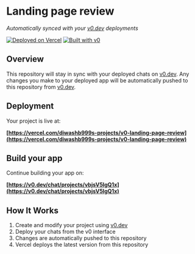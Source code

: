 # Landing page review

*Automatically synced with your [v0.dev](https://v0.dev) deployments*

[![Deployed on Vercel](https://img.shields.io/badge/Deployed%20on-Vercel-black?style=for-the-badge&logo=vercel)](https://vercel.com/diwashb999s-projects/v0-landing-page-review)
[![Built with v0](https://img.shields.io/badge/Built%20with-v0.dev-black?style=for-the-badge)](https://v0.dev/chat/projects/vbjsV5lgQ1x)

## Overview

This repository will stay in sync with your deployed chats on [v0.dev](https://v0.dev).
Any changes you make to your deployed app will be automatically pushed to this repository from [v0.dev](https://v0.dev).

## Deployment

Your project is live at:

**[https://vercel.com/diwashb999s-projects/v0-landing-page-review](https://vercel.com/diwashb999s-projects/v0-landing-page-review)**

## Build your app

Continue building your app on:

**[https://v0.dev/chat/projects/vbjsV5lgQ1x](https://v0.dev/chat/projects/vbjsV5lgQ1x)**

## How It Works

1. Create and modify your project using [v0.dev](https://v0.dev)
2. Deploy your chats from the v0 interface
3. Changes are automatically pushed to this repository
4. Vercel deploys the latest version from this repository
